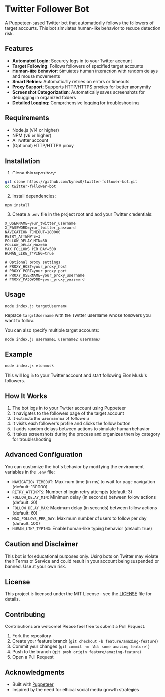 # Twitter Follower Bot

A Puppeteer-based Twitter bot that automatically follows the followers of target accounts. This bot simulates human-like behavior to reduce detection risk.

## Features

- **Automated Login**: Securely logs in to your Twitter account
- **Target Following**: Follows followers of specified target accounts
- **Human-like Behavior**: Simulates human interaction with random delays and mouse movements
- **Smart Retries**: Automatically retries on errors or timeouts
- **Proxy Support**: Supports HTTP/HTTPS proxies for better anonymity
- **Screenshot Categorization**: Automatically saves screenshots for debugging in organized folders
- **Detailed Logging**: Comprehensive logging for troubleshooting

## Requirements

- Node.js (v14 or higher)
- NPM (v6 or higher)
- A Twitter account
- (Optional) HTTP/HTTPS proxy

## Installation

1. Clone this repository:
```bash
git clone https://github.com/kynex0/twitter-follower-bot.git
cd twitter-follower-bot
```

2. Install dependencies:
```bash
npm install
```

3. Create a `.env` file in the project root and add your Twitter credentials:
```
X_USERNAME=your_twitter_username
X_PASSWORD=your_twitter_password
NAVIGATION_TIMEOUT=180000
RETRY_ATTEMPTS=3
FOLLOW_DELAY_MIN=30
FOLLOW_DELAY_MAX=60
MAX_FOLLOWS_PER_DAY=500
HUMAN_LIKE_TYPING=true

# Optional proxy settings
# PROXY_HOST=your_proxy_host
# PROXY_PORT=your_proxy_port
# PROXY_USERNAME=your_proxy_username
# PROXY_PASSWORD=your_proxy_password
```

## Usage

```bash
node index.js targetUsername
```

Replace `targetUsername` with the Twitter username whose followers you want to follow.

You can also specify multiple target accounts:

```bash
node index.js username1 username2 username3
```

## Example

```bash
node index.js elonmusk
```

This will log in to your Twitter account and start following Elon Musk's followers.

## How It Works

1. The bot logs in to your Twitter account using Puppeteer
2. It navigates to the followers page of the target account
3. It extracts the usernames of followers
4. It visits each follower's profile and clicks the follow button
5. It adds random delays between actions to simulate human behavior
6. It takes screenshots during the process and organizes them by category for troubleshooting

## Advanced Configuration

You can customize the bot's behavior by modifying the environment variables in the `.env` file:

- `NAVIGATION_TIMEOUT`: Maximum time (in ms) to wait for page navigation (default: 180000)
- `RETRY_ATTEMPTS`: Number of login retry attempts (default: 3)
- `FOLLOW_DELAY_MIN`: Minimum delay (in seconds) between follow actions (default: 30)
- `FOLLOW_DELAY_MAX`: Maximum delay (in seconds) between follow actions (default: 60)
- `MAX_FOLLOWS_PER_DAY`: Maximum number of users to follow per day (default: 500)
- `HUMAN_LIKE_TYPING`: Enable human-like typing behavior (default: true)

## Caution and Disclaimer

This bot is for educational purposes only. Using bots on Twitter may violate their Terms of Service and could result in your account being suspended or banned. Use at your own risk.

## License

This project is licensed under the MIT License - see the [LICENSE](LICENSE) file for details.

## Contributing

Contributions are welcome! Please feel free to submit a Pull Request.

1. Fork the repository
2. Create your feature branch (`git checkout -b feature/amazing-feature`)
3. Commit your changes (`git commit -m 'Add some amazing feature'`)
4. Push to the branch (`git push origin feature/amazing-feature`)
5. Open a Pull Request

## Acknowledgments

- Built with [Puppeteer](https://github.com/puppeteer/puppeteer)
- Inspired by the need for ethical social media growth strategies 